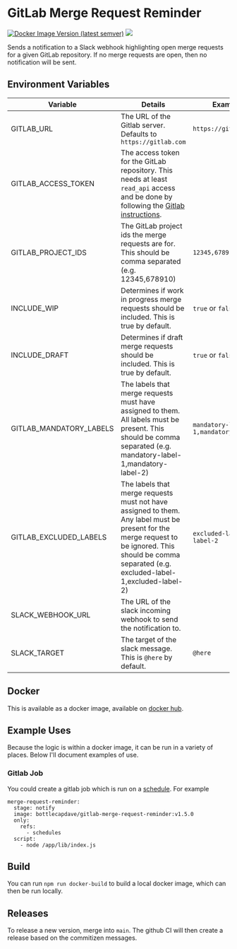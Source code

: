 # GitLab Merge Request Reminder

[![Docker Image Version (latest semver)](https://img.shields.io/docker/v/bottlecapdave/gitlab-merge-request-reminder)](https://hub.docker.com/r/bottlecapdave/gitlab-merge-request-reminder) [![](https://img.shields.io/static/v1?label=Sponsor&message=%E2%9D%A4&logo=GitHub&color=%23fe8e86)](https://github.com/sponsors/bottlecapdave)

Sends a notification to a Slack webhook highlighting open merge requests for a given GitLab repository. If no merge requests are open, then no notification will be sent.

## Environment Variables

| Variable             | Details                                                                           | Example Values |
| -------------------- | --------------------------------------------------------------------------------- | -------------- |
| GITLAB_URL           | The URL of the Gitlab server. Defaults to `https://gitlab.com`                    | `https://gitlab.company.com`               |
| GITLAB_ACCESS_TOKEN  | The access token for the GitLab repository. This needs at least `read_api` access and be done by following the [Gitlab instructions](https://docs.gitlab.com/ee/user/profile/personal_access_tokens.html). |                |
| GITLAB_PROJECT_IDS   | The GitLab project ids the merge requests are for. This should be comma separated (e.g. 12345,678910) | `12345,678910` |
| INCLUDE_WIP          | Determines if work in progress merge requests should be included. This is true by default.                  | `true` or `false` |
| INCLUDE_DRAFT        | Determines if draft merge requests should be included. This is true by default.                            | `true` or `false` |
| GITLAB_MANDATORY_LABELS | The labels that merge requests must have assigned to them. All labels must be present. This should be comma separated (e.g. mandatory-label-1,mandatory-label-2) | `mandatory-label-1,mandatory-label-2` |
| GITLAB_EXCLUDED_LABELS | The labels that merge requests must not have assigned to them. Any label must be present for the merge request to be ignored. This should be comma separated (e.g. excluded-label-1,excluded-label-2) | `excluded-label-1,excluded-label-2` |
| SLACK_WEBHOOK_URL    | The URL of the slack incoming webhook to send the notification to.                                            |                |
| SLACK_TARGET         | The target of the slack message. This is `@here` by default. | `@here` |

## Docker

This is available as a docker image, available on [docker hub](https://hub.docker.com/r/bottlecapdave/gitlab-merge-request-reminder).

## Example Uses

Because the logic is within a docker image, it can be run in a variety of places. Below I'll document examples of use.

### Gitlab Job

You could create a gitlab job which is run on a [schedule](https://docs.gitlab.com/ce/ci/pipelines/schedules.html). For example

```
merge-request-reminder:
  stage: notify
  image: bottlecapdave/gitlab-merge-request-reminder:v1.5.0
  only:
    refs:
      - schedules
  script:
    - node /app/lib/index.js
```

## Build

You can run `npm run docker-build` to build a local docker image, which can then be run locally.

## Releases

To release a new version, merge into `main`. The github CI will then create a release based on the commitizen messages.